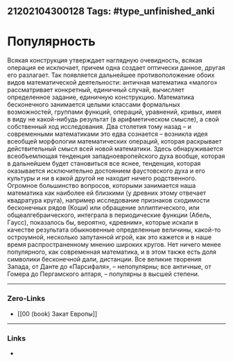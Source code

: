21202104300128
Tags: #type_unfinished_anki
---
# Популярность

Всякая конструкция утверждает наглядную очевидность, всякая операция ее исключает, причем одна создает оптически данное, другая его разлагает. Так появляется дальнейшее противоположение обоих видов математической деятельности: античная математика «малого» рассматривает конкретный, единичный случай, вычисляет определенное задание, единичную конструкцию. Математика бесконечного занимается целыми классами формальных возможностей, группами функций, операций, уравнений, кривых, имея в виду не какой-нибудь результат (в арифметическом смысле), а свой собственный ход исследования. Два столетия тому назад – и современными математиками это едва сознается – возникла идея всеобщей морфологии математических операций, которая раскрывает действительный смысл всей новой математики. Здесь обнаруживается всеобъемлющая тенденция западноевропейского духа вообще, которая в дальнейшем будет становиться все яснее, тенденция, которая оказывается исключительно достоянием фаустовского духа и его культуры и ни в какой другой не находит ничего родственного. Огромное большинство вопросов, которыми занимается наша математика как наиболее ей близкими (у древних этому отвечает квадратура круга), например исследование признаков сходимости бесконечных рядов (Коши) или обращение эллиптического, или общеалгебраического, интеграла в периодические функции (Абель, Гaycc), показалось бы, вероятно, «древним», которые искали в качестве результата обыкновенные определенные величины, какой-то остроумной, несколько запутанной игрой, как это кажется и в наше время распространенному мнению широких кругов. Нет ничего менее популярного, как современная математика, и в этом также есть доля символики бесконечной дали, дистанции. Все великие творения Запада, от Данте до «Парсифаля», – непопулярны; все античные, от Гомера до Пергамского алтаря, – популярны в высшей степени.

---
### Zero-Links
- [[00 (book) Закат Европы]]
---
### Links
-